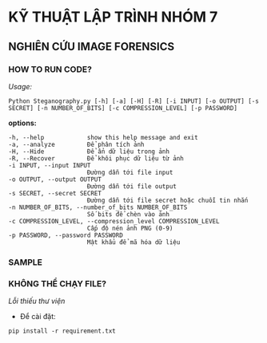 # KỸ THUẬT LẬP TRÌNH NHÓM 7
## NGHIÊN CỨU IMAGE FORENSICS

### HOW TO RUN CODE?
*Usage:*
```
Python Steganography.py [-h] [-a] [-H] [-R] [-i INPUT] [-o OUTPUT] [-s SECRET] [-n NUMBER_OF_BITS] [-c COMPRESSION_LEVEL] [-p PASSWORD]
```
**options:**
```
-h, --help            show this help message and exit
-a, --analyze         Để phân tích ảnh
-H, --Hide            Để ẩn dữ liệu trong ảnh
-R, --Recover         Để khôi phục dữ liệu từ ảnh
-i INPUT, --input INPUT
                      Đường dẫn tới file input
-o OUTPUT, --output OUTPUT
                      Đường dẫn tới file output
-s SECRET, --secret SECRET
                      Đường dẫn tới file secret hoặc chuỗi tin nhắn
-n NUMBER_OF_BITS, --number_of_bits NUMBER_OF_BITS
                      Số bits để chèn vào ảnh
-c COMPRESSION_LEVEL, --compression_level COMPRESSION_LEVEL
                      Cấp độ nén ảnh PNG (0-9)
-p PASSWORD, --password PASSWORD
                      Mật khẩu để mã hóa dữ liệu
```

### SAMPLE


### KHÔNG THỂ CHẠY FILE?

*Lỗi thiếu thư viện*
- Để cài đặt: 
```
pip install -r requirement.txt
```

